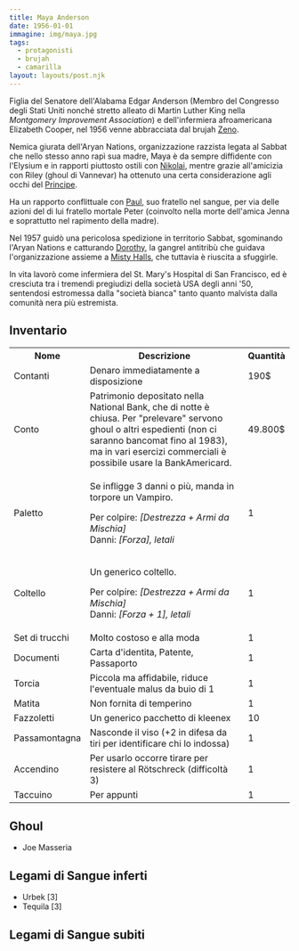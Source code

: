 ```yaml
---
title: Maya Anderson
date: 1956-01-01
immagine: img/maya.jpg
tags:
  - protagonisti
  - brujah
  - camarilla
layout: layouts/post.njk
---
```


Figlia del Senatore dell'Alabama Edgar Anderson (Membro del Congresso degli Stati Uniti nonché stretto alleato di Martin Luther King nella _Montgomery Improvement Association_) e dell'infermiera afroamericana Elizabeth Cooper, nel 1956 venne abbracciata dal brujah [Zeno](http://xabacadabra.com/cursed-legacy/pg/zeno).

Nemica giurata dell'Aryan Nations, organizzazione razzista legata al Sabbat che nello stesso anno rapì sua madre, Maya è da sempre diffidente con l'Elysium e in rapporti piuttosto ostili con [Nikolai](http://xabacadabra.com/cursed-legacy/pg/nikolai), mentre grazie all'amicizia con Riley (ghoul di Vannevar) ha ottenuto una certa considerazione agli occhi del [Principe](http://xabacadabra.com/cursed-legacy/pg/vannevar).

Ha un rapporto conflittuale con [Paul](http://xabacadabra.com/cursed-legacy/2017/04/02/robert), suo fratello nel sangue, per via delle azioni del di lui fratello mortale Peter (coinvolto nella morte dell'amica Jenna e soprattutto nel rapimento della madre).

Nel 1957 guidò una pericolosa spedizione in territorio Sabbat, sgominando l'Aryan Nations e catturando [Dorothy](http://xabacadabra.com/cursed-legacy/pg/dorothy), la gangrel antitribù che guidava l'organizzazione assieme a [Misty Halls](http://xabacadabra.com/cursed-legacy/pg/misty), che tuttavia è riuscita a sfuggirle.

In vita lavorò come infermiera del St. Mary's Hospital di San Francisco, ed è cresciuta tra i tremendi pregiudizi della società USA degli anni '50, sentendosi estromessa dalla "società bianca" tanto quanto malvista dalla comunità nera più estremista.

<h2>Inventario</h2>

<table id="timeline">
  <tr>
    <th>Nome</th>
    <th>Descrizione</th>
    <th>Quantità</th>
  </tr>
  <tr>
    <td>Contanti</td>
    <td>Denaro immediatamente a disposizione</td>
    <td>190$</td>
  </tr>
    <tr>
    <td>Conto</td>
    <td>Patrimonio depositato nella National Bank, che di notte è chiusa. Per "prelevare" servono ghoul o altri espedienti (non ci saranno bancomat fino al 1983), ma in vari esercizi commerciali è possibile usare la BankAmericard.</td>
    <td>49.800$</td>
  </tr>
  <tr>
    <td>Paletto</td>
    <td><p>Se infligge 3 danni o più, manda in torpore un Vampiro.</p>
    <p>Per colpire: <i>[Destrezza + Armi da Mischia]</i><br/>
    Danni: <i>[Forza], letali</i></p></td>
    <td>1</td>
  </tr>
  <tr>
    <td>Coltello</td>
    <td><p>Un generico coltello.</p>
    <p>Per colpire: <i>[Destrezza + Armi da Mischia]</i><br/>
    Danni: <i>[Forza + 1], letali</i></p></td>
    <td>1</td>
  </tr>
  <tr>
    <td>Set di trucchi</td>
    <td>Molto costoso e alla moda</td>
    <td>1</td>
  </tr>
  <tr>
    <td>Documenti</td>
    <td>Carta d'identita, Patente, Passaporto</td>
    <td>1</td>
  </tr>
  <tr>
    <td>Torcia</td>
    <td>Piccola ma affidabile, riduce l'eventuale malus da buio di 1</td>
    <td>1</td>
  </tr>
  <tr>
    <td>Matita</td>
    <td>Non fornita di temperino</td>
    <td>1</td>
  </tr>
  <tr>
    <td>Fazzoletti</td>
    <td>Un generico pacchetto di kleenex</td>
    <td>10</td>
  </tr>
  <tr>
    <td>Passamontagna</td>
    <td>Nasconde il viso (+2 in difesa da tiri per identificare chi lo indossa)</td>
    <td>1</td>
  </tr>
  <tr>
    <td>Accendino</td>
    <td>Per usarlo occorre tirare per resistere al Rötschreck (difficoltà 3)</td>
    <td>1</td>
  </tr>
  <tr>
    <td>Taccuino</td>
    <td>Per appunti</td>
    <td>1</td>
  </tr>                          
</table>

<h2>Ghoul</h2>

* Joe Masseria

<h2>Legami di Sangue inferti</h2>

* Urbek [3]
* Tequila [3]

<h2>Legami di Sangue subiti</h2>
